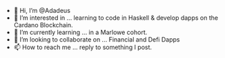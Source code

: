 - 👋 Hi, I’m @Adadeus
- 👀 I’m interested in ... learning to code in Haskell & develop dapps on the Cardano Blockchain.
- 🌱 I’m currently learning ... in a Marlowe cohort.
- 💞️ I’m looking to collaborate on ... Financial and Defi Dapps
- 📫 How to reach me ... reply to something I post. 

<!---
Adadeus/Adadeus is a ✨ special ✨ repository because its `README.md` (this file) appears on your GitHub profile.
You can click the Preview link to take a look at your changes.
--->
